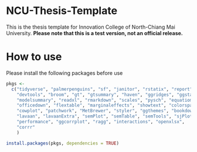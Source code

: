 # NCU-Thesis-Template

This is the thesis template for Innovation College of North-Chiang Mai University. **Please note that this is a test version, not an official release.**

# How to use

Please install the following packages before use

```r
pkgs <- 
  c("tidyverse", "palmerpenguins", "sf", "janitor", "rstatix", "report", "openxlsx",
    "devtools", "broom", "gt", "gtsummary", "haven", "ggridges", "ggstatsplot",
    "modelsummary", "readxl", "rmarkdown", "scales", "pysch", "equatiomatic",
    "officedown", "flextable", "marginaleffects", "showtext", "colorspace",
    "cowplot", "patchwork", "MetBrewer", "styler", "ggthemes", "bookdown", 
    "lavaan", "lavaanExtra", "semPlot", "semTable", "semTools", "sjPlot", 
    "performance", "ggcorrplot", "ragg", "interactions", "openxlsx",
    "corrr"
    )

install.packages(pkgs, dependencies = TRUE)
```
